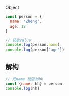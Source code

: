 Object



```javascript
const person = {
  name: 'Zheng',
  age: 18
}

// 获取value
console.log(person.name)
console.log(person["age"])

```



## 解构

```javascript
// 把name 赋值给hh
const {name: hh} = person
console.log(hh)
```

